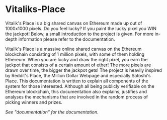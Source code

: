 # Vitaliks-Place
Vitalik's Place is a big shared canvas on Ethereum made up out of 1000x1000 pixels. Do you feel lucky? If you paint the lucky pixel you WIN the jackpot! 
Below, a small introduction to the project is given. For more in-depth information please refer to the documentation.

Vitalik's Place is a massive online shared canvas on the Ethereum blockchain consisting of 1 million pixels, with some of them holding Ethereum. When you are lucky and draw the right pixel, you earn the jackpot that consists of a certain amount of ether! The more pixels are drawn over time, the bigger the jackpot gets! The project is heavily inspired by Reddit's Place, the Million Dollar Webpage and especially Satoshi's Place. This documentation is written to explain all components of the system for those interested. Although all being publicly verifiable on the Ethereum blockchain, this documentation also explains, justifies and analyses the mechanisms that are involved in the random process of picking winners and prizes. 

_See "documentation" for the documentation._
